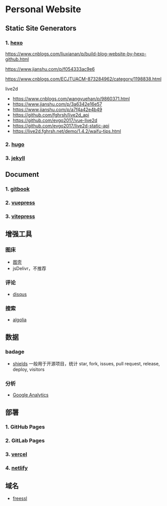 # Personal Website

## Static Site Generators

### 1. [hexo](https://hexo.io/zh-cn/)

https://www.cnblogs.com/liuxianan/p/build-blog-website-by-hexo-github.html

https://www.jianshu.com/p/f054333ac9e6

https://www.cnblogs.com/ECJTUACM-873284962/category/1198838.html

live2d

* https://www.cnblogs.com/wangyuehan/p/9860371.html
* https://www.jianshu.com/p/3a6342e16e57
* https://www.jianshu.com/p/a7f4a42e4b49
* https://github.com/fghrsh/live2d_api
* https://github.com/evgo2017/vue-live2d
* https://github.com/evgo2017/live2d-static-api
* https://live2d.fghrsh.net/demo/1.4.2/waifu-tips.html

### 2. [hugo](https://gohugo.io/)

### 3. [jekyll](https://jekyllrb.com/)

## Document

### 1. [gitbook](https://www.gitbook.com/)

### 2. [vuepress](https://vuepress.vuejs.org/)

### 3. [vitepress](https://vitepress.vuejs.org/)



## 增强工具

### 图床

* [图壳](https://imgkr.com/)
* jsDelivr，不推荐

### 评论

* [disqus](https://disqus.com/)

### 搜索

* [algolia](https://www.algolia.com/)

## 数据

### badage

* [shields](https://shields.io/)  一般用于开源项目，统计 star, fork, issues, pull request, release, deploy, visitors

### 分析

* [Google Analytics](https://marketingplatform.google.com/about/analytics/)

## 部署

### 1. GitHub Pages

### 2. GitLab Pages

### 3. [vercel](https://vercel.com/)

### 4. [netlify](https://www.netlify.com/)

## 域名

* [freessl](https://freessl.org/)